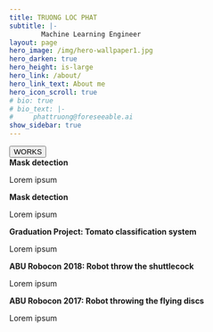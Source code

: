 ```yaml
---
title: TRUONG LOC PHAT
subtitle: |-
        Machine Learning Engineer
layout: page
hero_image: /img/hero-wallpaper1.jpg
hero_darken: true
hero_height: is-large
hero_link: /about/
hero_link_text: About me
hero_icon_scroll: true
# bio: true
# bio_text: |-
#     phattruong@foreseeable.ai
show_sidebar: true
---
```


<div class="columns is-mobile is-centered">
<div class="buttons">
<button class="button is-primary is-rounded is-medium is-hovered is-static">
        WORKS
</button>
</div>
</div>

<div class="box">
<div class="container">
 <div class = "block">
   <div class="box">
    <span class="icon is-small has-text-success">
      <i class="fas fa-check-circle"></i>
    </span>
    <b>Mask detection</b>
   </div>
  </div>
 <div class = "block">
  <p>Lorem ipsum</p>
 </div>
</div>
</div>

<div class="box">
<div class="container">
 <div class = "block">
   <div class="box">
    <span class="icon is-small has-text-success">
      <i class="fas fa-check-circle"></i>
    </span>
    <b>Mask detection</b>
   </div>
  </div>
 <div class = "block">
  <p>Lorem ipsum</p>
 </div>
</div>
</div>

<div class="box">
<div class="container">
 <div class = "block">
   <div class="box">
    <span class="icon is-small has-text-success">
      <i class="fas fa-check-circle"></i>
    </span>
    <b>Graduation Project: Tomato classification system</b>
   </div>
  </div>
 <div class = "block">
  <p>Lorem ipsum</p>
 </div>
</div>
</div>

<div class="box">
<div class="container">
 <div class = "block">
   <div class="box">
    <span class="icon is-small has-text-success">
      <i class="fas fa-check-circle"></i>
    </span>
    <b>ABU Robocon 2018: Robot throw the shuttlecock</b>
   </div>
   </div>
 <div class = "block">
  <p>Lorem ipsum</p>
 </div>
</div>
</div>

<div class="box">
<div class="container">
 <div class = "block">
   <div class="box">
    <span class="icon is-small has-text-success">
      <i class="fas fa-check-circle"></i>
    </span>
    <b>ABU Robocon 2017: Robot throwing the flying discs</b>
   </div>
  </div>
 <div class = "block">
  <p>Lorem ipsum</p>
 </div>
</div>
</div>




